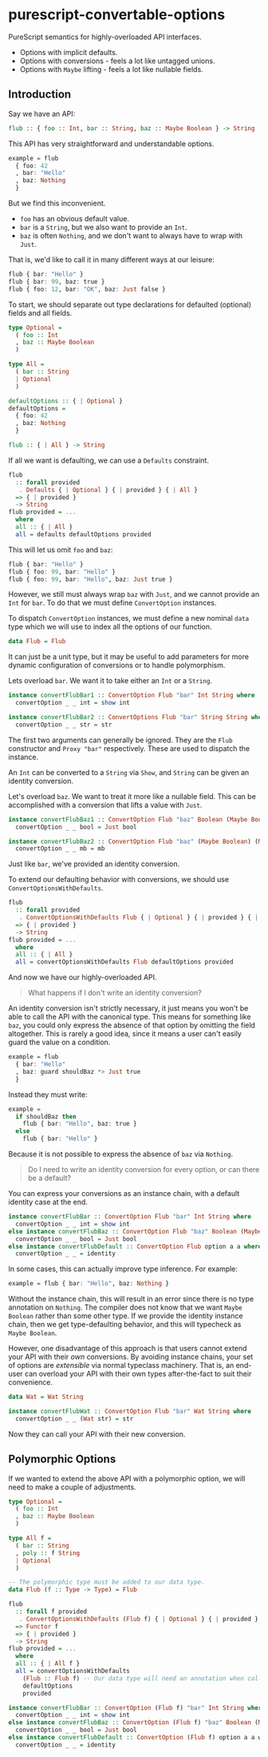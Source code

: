 # purescript-convertable-options

PureScript semantics for highly-overloaded API interfaces.

* Options with implicit defaults.
* Options with conversions - feels a lot like untagged unions.
* Options with `Maybe` lifting - feels a lot like nullable fields.

## Introduction

Say we have an API:

```purescript
flub :: { foo :: Int, bar :: String, baz :: Maybe Boolean } -> String
```

This API has very straightforward and understandable options.

```purescript
example = flub
  { foo: 42
  , bar: "Hello"
  , baz: Nothing
  }
```

But we find this inconvenient.
  * `foo` has an obvious default value.
  * `bar` is a `String`, but we also want to provide an `Int`.
  * `baz` is often `Nothing`, and we don't want to always have to wrap with `Just`.

That is, we'd like to call it in many different ways at our leisure:

```purescript
flub { bar: "Hello" }
flub { bar: 99, baz: true }
flub { foo: 12, bar: "OK", baz: Just false }
```

To start, we should separate out type declarations for defaulted (optional)
fields and all fields.

```purescript
type Optional =
  ( foo :: Int
  , baz :: Maybe Boolean
  )

type All =
  ( bar :: String
  | Optional
  )

defaultOptions :: { | Optional }
defaultOptions =
  { foo: 42
  , baz: Nothing
  }

flub :: { | All } -> String
```

If all we want is defaulting, we can use a `Defaults` constraint.

```purescript
flub
  :: forall provided
   . Defaults { | Optional } { | provided } { | All }
  => { | provided }
  -> String
flub provided = ...
  where
  all :: { | All }
  all = defaults defaultOptions provided
```

This will let us omit `foo` and `baz`:

```purescript
flub { bar: "Hello" }
flub { foo: 99, bar: "Hello" }
flub { foo: 99, bar: "Hello", baz: Just true }
```

However, we still must always wrap `baz` with `Just`, and we cannot provide
an `Int` for `bar`. To do that we must define `ConvertOption` instances.

To dispatch `ConvertOption` instances, we must define a new nominal `data` type
which we will use to index all the options of our function.

```purescript
data Flub = Flub
```

It can just be a unit type, but it may be useful to add parameters for more
dynamic configuration of conversions or to handle polymorphism.

Lets overload `bar`. We want it to take either an `Int` or a `String`.

```purescript
instance convertFlubBar1 :: ConvertOption Flub "bar" Int String where
  convertOption _ _ int = show int

instance convertFlubBar2 :: ConvertOptions Flub "bar" String String where
  convertOption _ _ str = str
```

The first two arguments can generally be ignored. They are the `Flub`
constructor and `Proxy "bar"` respectively. These are used to dispatch the
instance.

An `Int` can be converted to a `String` via `Show`, and `String` can be given
an identity conversion.

Let's overload `baz`. We want to treat it more like a nullable field. This can
be accomplished with a conversion that lifts a value with `Just`.

```purescript
instance convertFlubBaz1 :: ConvertOption Flub "baz" Boolean (Maybe Boolean) where
  convertOption _ _ bool = Just bool

instance convertFlubBaz2 :: ConvertOption Flub "baz" (Maybe Boolean) (Maybe Boolean) where
  convertOption _ _ mb = mb
```

Just like `bar`, we've provided an identity conversion.

To extend our defaulting behavior with conversions, we should use
`ConvertOptionsWithDefaults`.

```purescript
flub
  :: forall provided
   . ConvertOptionsWithDefaults Flub { | Optional } { | provided } { | All }
  => { | provided }
  -> String
flub provided = ...
  where
  all :: { | All }
  all = convertOptionsWithDefaults Flub defaultOptions provided
```

And now we have our highly-overloaded API.

> What happens if I don't write an identity conversion?

An identity conversion isn't strictly necessary, it just means you won't be able
to call the API with the canonical type. This means for something like `baz`,
you could only express the absence of that option by omitting the field
altogether. This is rarely a good idea, since it means a user can't easily guard
the value on a condition.

```purescript
example = flub
  { bar: "Hello"
  , baz: guard shouldBaz *> Just true
  }
```

Instead they must write:

```purescript
example =
  if shouldBaz then
    flub { bar: "Hello", baz: true }
  else
    flub { bar: "Hello" }
```

Because it is not possible to express the absence of `baz` via `Nothing`.

> Do I need to write an identity conversion for every option, or can there be a default?

You can express your conversions as an instance chain, with a default identity
case at the end.

```purescript
instance convertFlubBar :: ConvertOption Flub "bar" Int String where
  convertOption _ _ int = show int
else instance convertFlubBaz :: ConvertOption Flub "baz" Boolean (Maybe Boolean) where
  convertOption _ _ bool = Just bool
else instance convertFlubDefault :: ConvertOption Flub option a a where
  convertOption _ _ = identity
```

In some cases, this can actually improve type inference. For example:

```purescript
example = flub { bar: "Hello", baz: Nothing }
```

Without the instance chain, this will result in an error since there is no
type annotation on `Nothing`. The compiler does not know that we want
`Maybe Boolean` rather than some other type. If we provide the identity
instance chain, then we get type-defaulting behavior, and this will typecheck
as `Maybe Boolean`.

However, one disadvantage of this approach is that users cannot extend your API
with their _own_ conversions. By avoiding instance chains, your set of options
are _extensible_ via normal typeclass machinery. That is, an end-user can
overload your API with their own types after-the-fact to suit their convenience.

```purescript
data Wat = Wat String

instance convertFlubWat :: ConvertOption Flub "bar" Wat String where
  convertOption _ _ (Wat str) = str
```

Now they can call your API with their new conversion.

## Polymorphic Options

If we wanted to extend the above API with a polymorphic option, we will need
to make a couple of adjustments.

```purescript
type Optional =
  ( foo :: Int
  , baz :: Maybe Boolean
  )

type All f =
  ( bar :: String
  , poly :: f String
  | Optional
  )

-- The polymorphic type must be added to our data type.
data Flub (f :: Type -> Type) = Flub

flub
  :: forall f provided
   . ConvertOptionsWithDefaults (Flub f) { | Optional } { | provided } { | All f }
  => Functor f
  => { | provided }
  -> String
flub provided = ...
  where
  all :: { | All f }
  all = convertOptionsWithDefaults
    (Flub :: Flub f) -- Our data type will need an annotation when called.
    defaultOptions
    provided

instance convertFlubBar :: ConvertOption (Flub f) "bar" Int String where
  convertOption _ _ int = show int
else instance convertFlubBaz :: ConvertOption (Flub f) "baz" Boolean (Maybe Boolean) where
  convertOption _ _ bool = Just bool
else instance convertFlubDefault :: ConvertOption (Flub f) option a a where
  convertOption _ _ = identity
```
